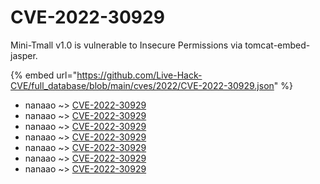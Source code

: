 # CVE-2022-30929

Mini-Tmall v1.0 is vulnerable to Insecure Permissions via tomcat-embed-jasper.

{% embed url="https://github.com/Live-Hack-CVE/full_database/blob/main/cves/2022/CVE-2022-30929.json" %}


* nanaao ~> [CVE-2022-30929](https://www.alice-snow.ru/2022/database/cve-2022-30929/cve-2022-30929-nanaao)
* nanaao ~> [CVE-2022-30929](https://www.alice-snow.ru/2022/database/cve-2022-30929/cve-2022-30929-nanaao)
* nanaao ~> [CVE-2022-30929](https://www.alice-snow.ru/2022/database/cve-2022-30929/cve-2022-30929-nanaao)
* nanaao ~> [CVE-2022-30929](https://www.alice-snow.ru/2022/database/cve-2022-30929/cve-2022-30929-nanaao)
* nanaao ~> [CVE-2022-30929](https://www.alice-snow.ru/2022/database/cve-2022-30929/cve-2022-30929-nanaao)
* nanaao ~> [CVE-2022-30929](https://www.alice-snow.ru/2022/database/cve-2022-30929/cve-2022-30929-nanaao)
* nanaao ~> [CVE-2022-30929](https://www.alice-snow.ru/2022/database/cve-2022-30929/cve-2022-30929-nanaao)